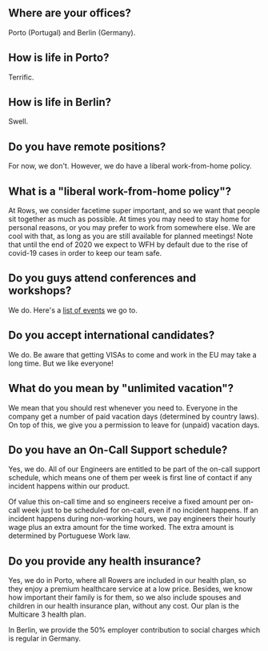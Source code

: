 ## Where are your offices?
Porto (Portugal) and Berlin (Germany).

## How is life in Porto?
Terrific.

## How is life in Berlin?
Swell.

## Do you have remote positions?
For now, we don't. However, we do have a liberal work-from-home policy.

## What is a "liberal work-from-home policy"?
At Rows, we consider facetime super important, and so we want that people sit together as much as possible. At times you may need to stay home for personal reasons, or you may prefer to work from somewhere else. We are cool with that, as long as you are still available for planned meetings! Note that until the end of 2020 we expect to WFH by default due to the rise of covid-19 cases in order to keep our team safe.

## Do you guys attend conferences and workshops?
We do. Here's a [list of events](https://github.com/dashdash/community) we go to.

## Do you accept international candidates?
We do. Be aware that getting VISAs to come and work in the EU may take a long time. But we like everyone!

## What do you mean by "unlimited vacation"?
We mean that you should rest whenever you need to. Everyone in the company get a number of paid vacation days (determined by country laws). On top of this, we give you a permission to leave for (unpaid) vacation days.

## Do you have an On-Call Support schedule?
Yes, we do. All of our Engineers are entitled to be part of the on-call support schedule, which means one of them per week is first line of contact if any incident happens within our product.

Of value this on-call time and so engineers receive a fixed amount per on-call week just to be scheduled for on-call, even if no incident happens. If an incident happens during non-working hours, we pay engineers their hourly wage plus an extra amount for the time worked. The extra amount is determined by Portuguese Work law.

## Do you provide any health insurance?
Yes, we do in Porto, where all Rowers are included in our health plan, so they enjoy a premium healthcare service at a low price. Besides, we know how important their family is for them, so we also include spouses and children in our health insurance plan, without any cost. Our plan is the Multicare 3 health plan.

In Berlin, we provide the 50% employer contribution to social charges which is regular in Germany.
